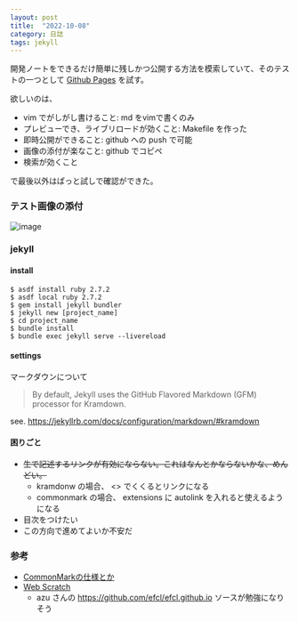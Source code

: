 ```yaml
---
layout: post
title:  "2022-10-08"
category: 日誌
tags: jekyll
---
```


開発ノートをできるだけ簡単に残しかつ公開する方法を模索していて、そのテストの一つとして [Github Pages](https://docs.github.com/ja/pages) を試す。

欲しいのは、

* vim でがしがし書けること: md をvimで書くのみ
* プレビューでき、ライブリロードが効くこと: Makefile を作った
* 即時公開ができること: github への push で可能
* 画像の添付が楽なこと: github でコピペ
* 検索が効くこと

で最後以外はぱっと試しで確認ができた。

### テスト画像の添付

![image](https://user-images.githubusercontent.com/4096956/194704644-48af6cce-96d5-4d7f-8def-0e520ee8735d.png)

### jekyll

#### install

```shell
$ asdf install ruby 2.7.2
$ asdf local ruby 2.7.2
$ gem install jekyll bundler
$ jekyll new [project_name]
$ cd project_name
$ bundle install
$ bundle exec jekyll serve --livereload
```

#### settings

マークダウンについて 

> By default, Jekyll uses the GitHub Flavored Markdown (GFM) processor for Kramdown. 

see. https://jekyllrb.com/docs/configuration/markdown/#kramdown

#### 困りごと

* ~~生で記述するリンクが有効にならない。これはなんとかならないかな、めんどい。~~
  * kramdonw の場合、 <> でくくるとリンクになる
  * commonmark の場合、 extensions に autolink を入れると使えるようになる
* 目次をつけたい
* この方向で進めてよいか不安だ


### 参考

* [CommonMarkの仕様とか](https://qiita.com/Prof-Cheese/items/9629438b06aacc068c98)
* [Web Scratch](https://efcl.info/)
  * azu さんの <https://github.com/efcl/efcl.github.io> ソースが勉強になりそう
